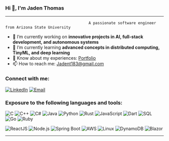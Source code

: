 
### Hi 👋, I'm Jaden Thomas

---   

                                         A passionate software engineer from Arizona State University




- 🚀 I’m currently working on **innovative projects in AI, full-stack development, and autonomous systems**  
- 🌱 I’m currently learning **advanced concepts in distributed computing, TinyML, and deep learning**  
- 📄 Know about my experiences: [Portfolio](https://jadent183.github.io/jadenthomas.github.io/)  
- 📫 How to reach me: [Jadent183@gmail.com](mailto:Jadent183@gmail.com)

### Connect with me:  
[![LinkedIn](https://img.shields.io/badge/-LinkedIn-blue?style=flat&logo=linkedin)](https://www.linkedin.com/in/jaden-thomas-1b1307187/)  [![Email](https://img.shields.io/badge/Email-red?style=flat&logo=gmail)](mailto:Jadent183@gmail.com)

### Exposure to the following languages and tools:  

![C](https://img.shields.io/badge/-C-A8B9CC?style=flat&logo=c&logoColor=white)  ![C++](https://img.shields.io/badge/-C++-00599C?style=flat&logo=c%2B%2B&logoColor=white)  ![C#](https://img.shields.io/badge/-C%23-239120?style=flat&logo=c-sharp&logoColor=white)  ![Java](https://img.shields.io/badge/-Java-007396?style=flat&logo=java&logoColor=white)  ![Python](https://img.shields.io/badge/-Python-3776AB?style=flat&logo=python&logoColor=white)  ![Rust](https://img.shields.io/badge/-Rust-000000?style=flat&logo=rust&logoColor=white)  ![JavaScript](https://img.shields.io/badge/-JavaScript-F7DF1E?style=flat&logo=javascript&logoColor=black)  ![Dart](https://img.shields.io/badge/-Dart-0175C2?style=flat&logo=dart&logoColor=white)  ![SQL](https://img.shields.io/badge/-SQL-4479A1?style=flat&logo=sql&logoColor=white)  ![Go](https://img.shields.io/badge/-Go-00ADD8?style=flat&logo=go&logoColor=white)  ![Ruby](https://img.shields.io/badge/-Ruby-CC342D?style=flat&logo=ruby&logoColor=white)

![ReactJS](https://img.shields.io/badge/-ReactJS-61DAFB?style=flat&logo=react&logoColor=black)  ![Node.js](https://img.shields.io/badge/-Node.js-339933?style=flat&logo=node.js&logoColor=white)  ![Spring Boot](https://img.shields.io/badge/-Spring%20Boot-6DB33F?style=flat&logo=spring&logoColor=white)  ![AWS](https://img.shields.io/badge/-AWS-232F3E?style=flat&logo=amazon-aws&logoColor=white)  ![Linux](https://img.shields.io/badge/-Linux-FCC624?style=flat&logo=linux&logoColor=black)  ![DynamoDB](https://img.shields.io/badge/-DynamoDB-4053D6?style=flat&logo=amazon-dynamodb&logoColor=white)  ![Blazor](https://img.shields.io/badge/-Blazor-512BD4?style=flat&logo=blazor&logoColor=white)

---
